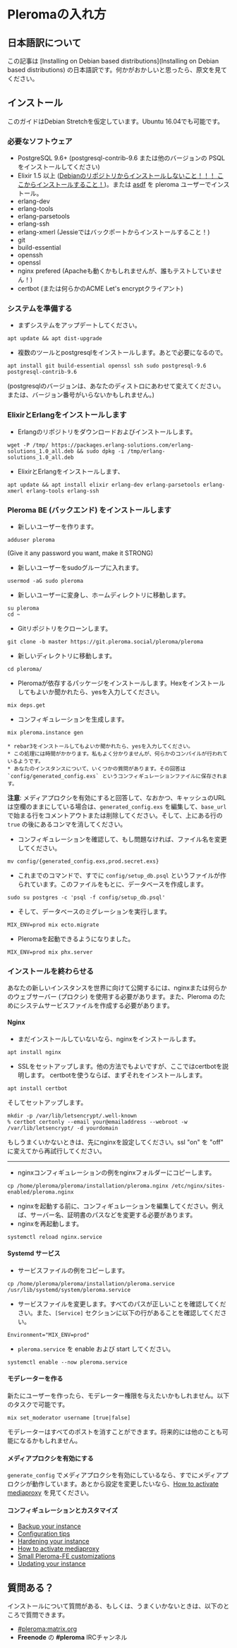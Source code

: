 # Pleromaの入れ方
## 日本語訳について

この記事は [Installing on Debian based distributions](Installing on Debian based distributions) の日本語訳です。何かがおかしいと思ったら、原文を見てください。

## インストール

このガイドはDebian Stretchを仮定しています。Ubuntu 16.04でも可能です。

### 必要なソフトウェア

- PostgreSQL 9.6+ (postgresql-contrib-9.6 または他のバージョンの PSQL をインストールしてください)
- Elixir 1.5 以上 ([Debianのリポジトリからインストールしないこと！！！ ここからインストールすること！](https://elixir-lang.org/install.html#unix-and-unix-like))。または [asdf](https://github.com/asdf-vm/asdf) を pleroma ユーザーでインストール。
- erlang-dev
- erlang-tools
- erlang-parsetools
- erlang-ssh
- erlang-xmerl (Jessieではバックポートからインストールすること！)
- git
- build-essential
- openssh
- openssl
- nginx prefered (Apacheも動くかもしれませんが、誰もテストしていません！)
- certbot (または何らかのACME Let's encryptクライアント)

### システムを準備する

* まずシステムをアップデートしてください。
```
apt update && apt dist-upgrade
```

* 複数のツールとpostgresqlをインストールします。あとで必要になるので。
```
apt install git build-essential openssl ssh sudo postgresql-9.6 postgresql-contrib-9.6
```
(postgresqlのバージョンは、あなたのディストロにあわせて変えてください。または、バージョン番号がいらないかもしれません。)

### ElixirとErlangをインストールします

* Erlangのリポジトリをダウンロードおよびインストールします。
```
wget -P /tmp/ https://packages.erlang-solutions.com/erlang-solutions_1.0_all.deb && sudo dpkg -i /tmp/erlang-solutions_1.0_all.deb
```

* ElixirとErlangをインストールします、
```
apt update && apt install elixir erlang-dev erlang-parsetools erlang-xmerl erlang-tools erlang-ssh
```

### Pleroma BE (バックエンド) をインストールします

*  新しいユーザーを作ります。
```
adduser pleroma
``` 
(Give it any password you want, make it STRONG)

*  新しいユーザーをsudoグループに入れます。
```
usermod -aG sudo pleroma
```

*  新しいユーザーに変身し、ホームディレクトリに移動します。
```
su pleroma
cd ~
```

*  Gitリポジトリをクローンします。
```
git clone -b master https://git.pleroma.social/pleroma/pleroma
```

*  新しいディレクトリに移動します。
```
cd pleroma/
```

* Pleromaが依存するパッケージをインストールします。Hexをインストールしてもよいか聞かれたら、yesを入力してください。
```
mix deps.get
```

* コンフィギュレーションを生成します。
```
mix pleroma.instance gen
```
    * rebar3をインストールしてもよいか聞かれたら、yesを入力してください。
    * この処理には時間がかかります。私もよく分かりませんが、何らかのコンパイルが行われているようです。
    * あなたのインスタンスについて、いくつかの質問があります。その回答は `config/generated_config.exs` というコンフィギュレーションファイルに保存されます。

**注意**: メディアプロクシを有効にすると回答して、なおかつ、キャッシュのURLは空欄のままにしている場合は、`generated_config.exs` を編集して、`base_url` で始まる行をコメントアウトまたは削除してください。そして、上にある行の `true` の後にあるコンマを消してください。

* コンフィギュレーションを確認して、もし問題なければ、ファイル名を変更してください。
```
mv config/{generated_config.exs,prod.secret.exs}
```

* これまでのコマンドで、すでに `config/setup_db.psql` というファイルが作られています。このファイルをもとに、データベースを作成します。
```
sudo su postgres -c 'psql -f config/setup_db.psql'
```

* そして、データベースのミグレーションを実行します。
```
MIX_ENV=prod mix ecto.migrate
```

* Pleromaを起動できるようになりました。
```
MIX_ENV=prod mix phx.server
```

### インストールを終わらせる

あなたの新しいインスタンスを世界に向けて公開するには、nginxまたは何らかのウェブサーバー (プロクシ) を使用する必要があります。また、Pleroma のためにシステムサービスファイルを作成する必要があります。

#### Nginx

* まだインストールしていないなら、nginxをインストールします。
```
apt install nginx
```

* SSLをセットアップします。他の方法でもよいですが、ここではcertbotを説明します。
certbotを使うならば、まずそれをインストールします。
```
apt install certbot
```
そしてセットアップします。
```
mkdir -p /var/lib/letsencrypt/.well-known
% certbot certonly --email your@emailaddress --webroot -w /var/lib/letsencrypt/ -d yourdomain
```
もしうまくいかないときは、先にnginxを設定してください。ssl "on" を "off" に変えてから再試行してください。

---

* nginxコンフィギュレーションの例をnginxフォルダーにコピーします。
```
cp /home/pleroma/pleroma/installation/pleroma.nginx /etc/nginx/sites-enabled/pleroma.nginx
```

* nginxを起動する前に、コンフィギュレーションを編集してください。例えば、サーバー名、証明書のパスなどを変更する必要があります。
* nginxを再起動します。
```
systemctl reload nginx.service
```

#### Systemd サービス

* サービスファイルの例をコピーします。
```
cp /home/pleroma/pleroma/installation/pleroma.service /usr/lib/systemd/system/pleroma.service
```

* サービスファイルを変更します。すべてのパスが正しいことを確認してください。また、`[Service]` セクションに以下の行があることを確認してください。
```
Environment="MIX_ENV=prod"
```

* `pleroma.service` を enable および start してください。
```
systemctl enable --now pleroma.service
```

#### モデレーターを作る

新たにユーザーを作ったら、モデレーター権限を与えたいかもしれません。以下のタスクで可能です。
```
mix set_moderator username [true|false]
```

モデレーターはすべてのポストを消すことができます。将来的には他のことも可能になるかもしれません。

#### メディアプロクシを有効にする

`generate_config` でメディアプロクシを有効にしているなら、すでにメディアプロクシが動作しています。あとから設定を変更したいなら、[How to activate mediaproxy](How-to-activate-mediaproxy) を見てください。

#### コンフィギュレーションとカスタマイズ

* [Backup your instance](backup.html)
* [Configuration tips](general-tips-for-customizing-pleroma-fe.html)
* [Hardening your instance](hardening.html)
* [How to activate mediaproxy](howto_mediaproxy.html)
* [Small Pleroma-FE customizations](small_customizations.html)
* [Updating your instance](updating.html)

## 質問ある？

インストールについて質問がある、もしくは、うまくいかないときは、以下のところで質問できます。

* [#pleroma:matrix.org](https://matrix.heldscal.la/#/room/#freenode_#pleroma:matrix.org)
* **Freenode** の **#pleroma** IRCチャンネル
